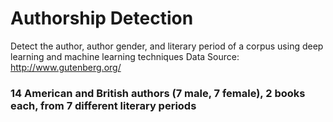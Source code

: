 # Authorship Detection
Detect the author, author gender, and literary period of a corpus using deep learning and machine learning techniques
Data Source: http://www.gutenberg.org/
### 14 American and British authors (7 male, 7 female), 2 books each, from 7 different literary periods



